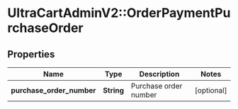 # UltraCartAdminV2::OrderPaymentPurchaseOrder

## Properties
Name | Type | Description | Notes
------------ | ------------- | ------------- | -------------
**purchase_order_number** | **String** | Purchase order number | [optional] 


